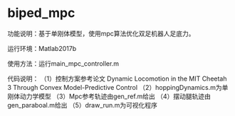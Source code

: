 # biped_mpc

功能说明：基于单刚体模型，使用mpc算法优化双足机器人足底力。

运行环境：Matlab2017b

使用方法：运行main_mpc_controller.m

代码说明：
（1）控制方案参考论文
 Dynamic Locomotion in the MIT Cheetah 3 Through Convex Model-Predictive Control
（2）hoppingDynamics.m为单刚体动力学模型
（3）Mpc参考轨迹由gen_ref.m给出
（4）摆动腿轨迹由gen_paraboal.m给出
（5）draw_run.m为可视化程序

